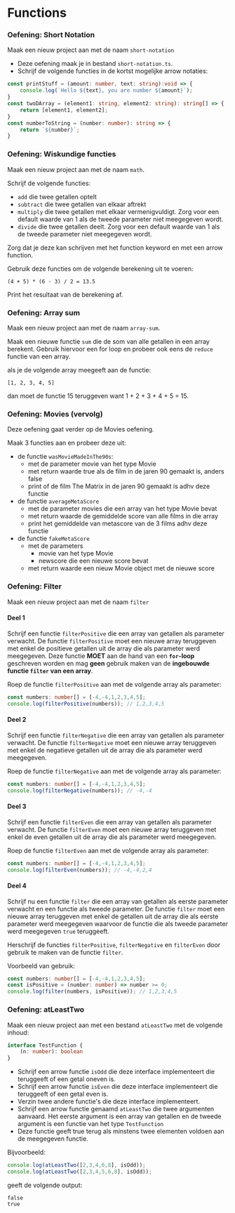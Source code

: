 # Functions

### Oefening: Short Notation

Maak een nieuw project aan met de naam `short-notation`

* Deze oefening maak je in bestand `short-notation.ts`.
* Schrijf de volgende functies in de kortst mogelijke arrow notaties:

```typescript
const printStuff = (amount: number, text: string):void => {
    console.log(`Hello ${text}, you are number ${amount}`);
}
const twoDArray = (element1: string, element2: string): string[] => {
    return [element1, element2];
}
const numberToString = (number: number): string => {
    return `${number}`;
}
```

### Oefening: Wiskundige functies

Maak een nieuw project aan met de naam `math`.

Schrijf de volgende functies:

* `add` die twee getallen optelt
* `subtract` die twee getallen van elkaar aftrekt
* `multiply` die twee getallen met elkaar vermenigvuldigt. Zorg voor een default waarde van 1 als de tweede parameter niet meegegeven wordt.
* `divide` die twee getallen deelt. Zorg voor een default waarde van 1 als de tweede parameter niet meegegeven wordt.

Zorg dat je deze kan schrijven met het function keyword en met een arrow function.

Gebruik deze functies om de volgende berekening uit te voeren:

```
(4 + 5) * (6 - 3) / 2 = 13.5
```

Print het resultaat van de berekening af.

### Oefening: Array sum

Maak een nieuw project aan met de naam `array-sum`.

Maak een nieuwe functie `sum` die de som van alle getallen in een array berekent. Gebruik hiervoor een for loop en probeer ook eens de `reduce` functie van een array.

als je de volgende array meegeeft aan de functie:

```
[1, 2, 3, 4, 5]
```

dan moet de functie 15 teruggeven want 1 + 2 + 3 + 4 + 5 = 15.

### Oefening: Movies (vervolg)

Deze oefening gaat verder op de Movies oefening.

Maak 3 functies aan en probeer deze uit:

* de functie `wasMovieMadeInThe90s`:
  * met de parameter movie van het type Movie
  * met return waarde true als de film in de jaren 90 gemaakt is, anders false
  * print of de film The Matrix in de jaren 90 gemaakt is adhv deze functie
* de functie `averageMetaScore`
  * met de parameter movies die een array van het type Movie bevat
  * met return waarde de gemiddelde score van alle films in die array
  * print het gemiddelde van metascore van de 3 films adhv deze functie
* de functie `fakeMetaScore`
  * met de parameters
    * movie van het type Movie
    * newscore die een nieuwe score bevat
  * met return waarde een nieuw Movie object met de nieuwe score

### Oefening: Filter

Maak een nieuw project aan met de naam `filter`

#### Deel 1

Schrijf een functie `filterPositive` die een array van getallen als parameter verwacht. De functie `filterPositive` moet een nieuwe array teruggeven met enkel de positieve getallen uit de array die als parameter werd meegegeven. Deze functie **MOET** aan de hand van een **`for`-loop** geschreven worden en mag **geen** gebruik maken van de **ingebouwde functie `filter` van een array**.

Roep de functie `filterPositive` aan met de volgende array als parameter:

```typescript
const numbers: number[] = [-4,-4,1,2,3,4,5];
console.log(filterPositive(numbers)); // 1,2,3,4,5
```

#### Deel 2

Schrijf een functie `filterNegative` die een array van getallen als parameter verwacht. De functie `filterNegative` moet een nieuwe array teruggeven met enkel de negatieve getallen uit de array die als parameter werd meegegeven.

Roep de functie `filterNegative` aan met de volgende array als parameter:

```typescript
const numbers: number[] = [-4,-4,1,2,3,4,5];
console.log(filterNegative(numbers)); // -4,-4
```

#### Deel 3

Schrijf een functie `filterEven` die een array van getallen als parameter verwacht. De functie `filterEven` moet een nieuwe array teruggeven met enkel de even getallen uit de array die als parameter werd meegegeven.

Roep de functie `filterEven` aan met de volgende array als parameter:

```typescript
const numbers: number[] = [-4,-4,1,2,3,4,5];
console.log(filterEven(numbers)); // -4,-4,2,4
```

#### Deel 4

Schrijf nu een functie `filter` die een array van getallen als eerste parameter verwacht en een functie als tweede parameter. De functie `filter` moet een nieuwe array teruggeven met enkel de getallen uit de array die als eerste parameter werd meegegeven waarvoor de functie die als tweede parameter werd meegegeven `true` teruggeeft.

Herschrijf de functies `filterPositive`, `filterNegative` en `filterEven` door gebruik te maken van de functie `filter`.

Voorbeeld van gebruik:

```typescript
const numbers: number[] = [-4,-4,1,2,3,4,5];
const isPositive = (number: number) => number >= 0;
console.log(filter(numbers, isPositive)); // 1,2,3,4,5
```

### Oefening: atLeastTwo

Maak een nieuw project aan met een bestand `atLeastTwo` met de volgende inhoud:

```typescript
interface TestFunction {
    (n: number): boolean
}
```

* Schrijf een arrow functie `isOdd` die deze interface implementeert die teruggeeft of een getal oneven is.
* Schrijf een arrow functie `isEven` die deze interface implementeert die teruggeeft of een getal even is.
* Verzin twee andere functie's die deze interface implementeert.
* Schrijf een arrow functie genaamd `atLeastTwo` die twee argumenten aanvaard. Het eerste argument is een array van getallen en de tweede argument is een functie van het type `TestFunction`
* Deze functie geeft true terug als minstens twee elementen voldoen aan de meegegeven functie.

Bijvoorbeeld:

```typescript
console.log(atLeastTwo([2,3,4,6,8], isOdd));
console.log(atLeastTwo([2,3,4,5,6,8], isOdd));
```

geeft de volgende output:

```
false
true
```
